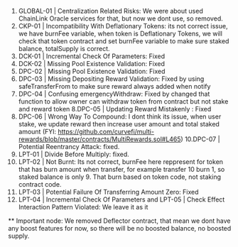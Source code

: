 1. GLOBAL-01 | Centralization Related Risks: We were about used ChainLink Oracle services for that, but now we dont use, so removed.
2. CKP-01 | Incompatibility With Deflationary Tokens: its not correct issue, we have burnFee variable, when token is Deflationary Tokens, we will check that token contract and set burnFee variable to make sure staked balance, totalSupply is correct.
3. DCK-01 | Incremental Check Of Parameters: Fixed
4. DCK-02 | Missing Pool Existence Validation: Fixed
5. DPC-02 | Missing Pool Existence Validation: Fixed
6. DPC-03 | Missing Depositing Reward Validation: Fixed by using safeTransferFrom to make sure reward always added when notify
7. DPC-04 | Confusing emergencyWithdraw: Fixed by changed that function to allow owner can withdraw token from contract but not stake and reward token
8.DPC-05 | Updating Reward Mistakenly : Fixed
9. DPC-06 | Wrong Way To Compound: I dont think its issue, when user stake, we update reward then increase user amount and total staked amount (FYI: https://github.com/curvefi/multi-rewards/blob/master/contracts/MultiRewards.sol#L465)
10.DPC-07 | Potential Reentrancy Attack: fixed.
11. LPT-01 | Divide Before Multiply: fixed.
12. LPT-02 | Not Burnt: Its not correct, burnFee here reppresent for token that has burn amount when transfer, for example transfer 10 burn 1, so staked balance is only 9. That burn based on token code, not staking contract code.
12. LPT-03 | Potential Failure Of Transferring Amount Zero: Fixed
13. LPT-04 | Incremental Check Of Parameters and LPT-05 | Check Effect Interaction Pattern Violated: We leave it as it 

** Important node: We removed Deflector contract, that mean we dont have any boost features for now, so there will be no boosted balance, no boosted supply. 